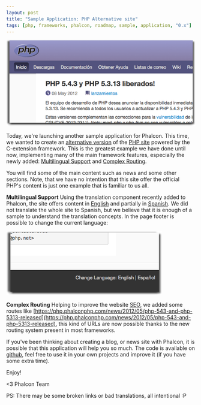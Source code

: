 ```yaml
---
layout: post
title: "Sample Application: PHP Alternative site"
tags: [php, frameworks, phalcon, roadmap, sample, application, "0.x"]
---
```


[![Alternate site](/assets/files/2012-06-07-php-site-1.png)](https://php.phalconphp.com/)

Today, we're launching another sample application for Phalcon. This time, we wanted to create an [alternative version](http://php.phalconphp.com/) of the [PHP site](http://php.net) powered by the C-extension framework. This is the greatest example we have done until now, implementing many of the main framework features, especially the newly added: [Multilingual Support](https://docs.phalconphp.com/en/latest/api/Phalcon_Translate_Adapter_NativeArray.html) and [Complex Routing](https://docs.phalconphp.com/en/latest/reference/routing.html).

<!--more-->
You will find some of the main content such as news and some other sections. Note, that we have no intention that this site offer the official PHP's content is just one example that is familiar to us all.

**Multilingual Support**
Using the translation component recently added to Phalcon, the site offers content in [English](https://php.phalconphp.com/set-language/en) and partially in [Spanish](https://php.phalconphp.com/set-language/es). We did not translate the whole site to Spanish, but we believe that it is enough of a sample to understand the translation concepts. In the page footer is possible to change the current language:

![Alternate site](/assets/files/2012-06-07-php-site-2.png)

**Complex Routing**
Helping to improve the website [SEO](http://en.wikipedia.org/wiki/Search_engine_optimization), we added some routes like [https://php.phalconphp.com/news/2012/05/php-543-and-php-5313-released](https://php.phalconphp.com/news/2012/05/php-543-and-php-5313-released), this kind of URLs are now possible thanks to the new routing system present in most frameworks.

If you've been thinking about creating a blog, or news site with Phalcon, it is possible that this application will help you so much. The code is available on [github](https://github.com/phalcon/php-site), feel free to use it in your own projects and improve it (if you have some extra time).

Enjoy!

<3 Phalcon Team

PS: There may be some broken links or bad translations, all intentional :P
